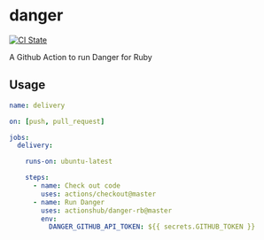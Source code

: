 # danger

[![CI State](https://github.com/actionshub/danger-rb/workflows/release/badge.svg)](https://github.com/actionshub/danger-rb)

A Github Action to run Danger for Ruby

## Usage

```yaml
name: delivery

on: [push, pull_request]

jobs:
  delivery:

    runs-on: ubuntu-latest

    steps:
      - name: Check out code
        uses: actions/checkout@master
      - name: Run Danger
        uses: actionshub/danger-rb@master
        env:
          DANGER_GITHUB_API_TOKEN: ${{ secrets.GITHUB_TOKEN }}
```
